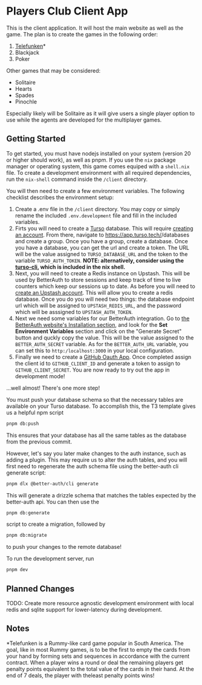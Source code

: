 # Players Club Client App

This is the client application. It will host the main website as well as the game. 
The plan is to create the games in the following order:

1. [Telefunken](https://www.coololdgames.com/card-games/rummy/contract/telefunken)\*
2. Blackjack
3. Poker

Other games that may be considered:

- Solitaire
- Hearts
- Spades
- Pinochle

Especially likely will be Solitaire as it will give users a single player option to use while the agents are developed for the multiplayer games.

## Getting Started

To get started, you must have nodejs installed on your system (version 20 or higher should work), as well as pnpm.
If you use the `nix` package manager or operating system, this game comes equiped with a `shell.nix` file. To create a development environment with all required dependencies, run the `nix-shell` command inside the `/client` directory.

You will then need to create a few environment variables. The following checklist describes the environment setup:

1. Create a .env file in the `/client` directory. You may copy or simply rename the included `.env.development` file and fill in the included variables.
2. Firts you will need to create a [Turso](https://app.turso.tech) database. This will require [creating an account](https://app.turso.tech/signup). From there, navigate to https://app.turso.tech/<your-username>/databases and create a group. Once you have a group, create a database. Once you have a database, you can get the url and create a token. The URL will be the value assigned to `TURSO_DATABASE_URL` and the token to the variable `TURSO_AUTH_TOKEN`. **NOTE: alternatively, consider using the [turso-cli](https://docs.turso.tech/cli/introduction), which is included in the nix shell.**
3. Next, you will need to create a Redis instance on Upstash. This will be used by BetterAuth to store sessions and keep track of time to live counters which keep our sessions up to date. As before you will need to [create an Upstash account](https://console.upstash.com/login). This will allow you to create a redis database. Once you do you will need two things: the database endpoint url which will be assigned to `UPSTASH_REDIS_URL`, and the password which will be asssigned to `UPSTASH_AUTH_TOKEN`.
4. Next we need some variables for our BetterAuth integration. Go to [the BetterAuth website's Installation section](https:www//better-auth.com/docs/installation), and look for the **Set Environment Variables** section and click on the "Generate Secret" button and quckly copy the value. This will be the value assigned to the `BETTER_AUTH_SECRET` variable. As for the `BETTER_AUTH_URL` variable, you can set this to `http:/localhost:3000` in your local configuration.
5. Finally we need to create a [GitHub Oauth App](https://docs.github.com/en/apps/oauth-apps/building-oauth-apps/creating-an-oauth-app). Once completed assign the client id to `GITHUB_CLIENT_ID` and generate a token to assign to `GITHUB_CLIENT_SECRET`. You are now ready to try out the app in development mode!

...well almost! There's one more step!

You must push your database schema so that the necessary tables are available on your Turso database. To accomplish this, the T3 template gives us a helpful npm script 

```bash
pnpm db:push
```

This ensures that your database has all the same tables as the database from the previous commit.

However, let's say you later make changes to the auth instance, such as adding a plugin. This may require us to alter the auth tables, and you will first need to regenerate the auth schema file using the better-auth cli generate script: 

```bash
pnpm dlx @better-auth/cli generate
```

This will generate a drizzle schema that matches the tables expected by the better-auth api. You can then use the

```bash
pnpm db:generate
``` 

script to create a migration, followed by


```bash
pnpm db:migrate
```

to push your changes to the remote database!

To run the development server, run

```bash
pnpm dev
```

## Planned Changes

TODO: Create more resource agnostic development environment with local redis and sqlite support for lower-latency during development.

## Notes

\*Telefunken is a Rummy-like card game popular in South America. The goal, like in most Rummy games, is to be the first to empty the cards from your hand by forming sets and sequences in accordance with the current contract. When a player wins a round or deal the remaining players get penalty points equivalent to the total value of the cards in their hand. At the end of 7 deals, the player with theleast penalty points wins!

